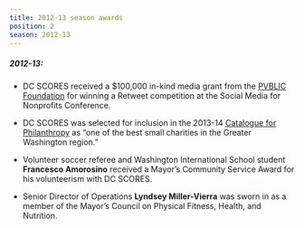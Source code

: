 ```yaml
---
title: 2012-13 season awards
position: 2
season: 2012-13
---
```


##### **2012-13:**

- DC SCORES received a $100,000 in-kind media grant from the <a href="https://www.pvblic.org/" target="_blank">PVBLIC Foundation</a> for winning a Retweet competition at the Social Media for Nonprofits Conference.

- DC SCORES was selected for inclusion in the 2013-14 <a href="https://www.cfp-dc.org/nonprofits/1328/DC-SCORES" target="_blank">Catalogue for Philanthropy</a> as “one of the best small charities in the Greater Washington region.”

- Volunteer soccer referee and Washington International School student **Francesco Amorosino** received a Mayor’s Community Service Award for his volunteerism with DC SCORES.

- Senior Director of Operations **Lyndsey Miller-Vierra** was sworn in as a member of the Mayor’s Council on Physical Fitness, Health, and Nutrition.